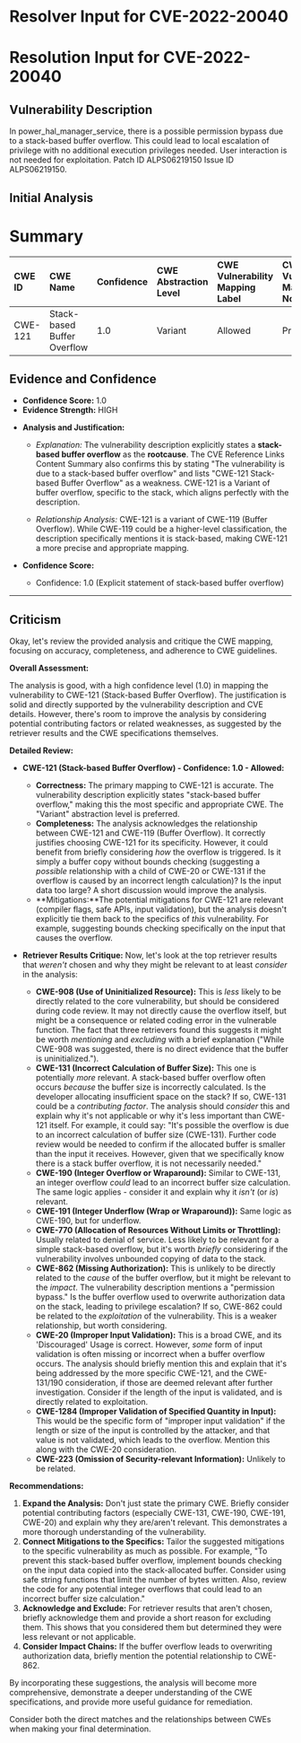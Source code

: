# Resolver Input for CVE-2022-20040

# Resolution Input for CVE-2022-20040

## Vulnerability Description
In power_hal_manager_service, there is a possible permission bypass due to a stack-based buffer overflow. This could lead to local escalation of privilege with no additional execution privileges needed. User interaction is not needed for exploitation. Patch ID ALPS06219150 Issue ID ALPS06219150.

## Initial Analysis
# Summary
| CWE ID  | CWE Name                       | Confidence | CWE Abstraction Level | CWE Vulnerability Mapping Label | CWE-Vulnerability Mapping Notes |
| :------- | :----------------------------- | :--------- | :-------------------- | :------------------------------ | :------------------------------ |
| CWE-121 | Stack-based Buffer Overflow | 1.0        | Variant               | Allowed                         | Primary CWE                     |

## Evidence and Confidence

*   **Confidence Score:** 1.0
*   **Evidence Strength:** HIGH

- **Analysis and Justification:**  
  - *Explanation:* The vulnerability description explicitly states a **stack-based buffer overflow** as the **rootcause**. The CVE Reference Links Content Summary also confirms this by stating "The vulnerability is due to a stack-based buffer overflow" and lists "CWE-121 Stack-based Buffer Overflow" as a weakness. CWE-121 is a Variant of buffer overflow, specific to the stack, which aligns perfectly with the description.
  
  - *Relationship Analysis:* CWE-121 is a variant of CWE-119 (Buffer Overflow). While CWE-119 could be a higher-level classification, the description specifically mentions it is stack-based, making CWE-121 a more precise and appropriate mapping.

- **Confidence Score:**  
  - Confidence: 1.0 (Explicit statement of stack-based buffer overflow)

---

## Criticism
Okay, let's review the provided analysis and critique the CWE mapping, focusing on accuracy, completeness, and adherence to CWE guidelines.

**Overall Assessment:**

The analysis is good, with a high confidence level (1.0) in mapping the vulnerability to CWE-121 (Stack-based Buffer Overflow). The justification is solid and directly supported by the vulnerability description and CVE details. However, there's room to improve the analysis by considering potential contributing factors or related weaknesses, as suggested by the retriever results and the CWE specifications themselves.

**Detailed Review:**

*   **CWE-121 (Stack-based Buffer Overflow) - Confidence: 1.0 - Allowed:**

    *   **Correctness:**  The primary mapping to CWE-121 is accurate. The vulnerability description explicitly states "stack-based buffer overflow," making this the most specific and appropriate CWE. The "Variant" abstraction level is preferred.
    *   **Completeness:** The analysis acknowledges the relationship between CWE-121 and CWE-119 (Buffer Overflow). It correctly justifies choosing CWE-121 for its specificity. However, it could benefit from briefly considering *how* the overflow is triggered. Is it simply a buffer copy without bounds checking (suggesting a *possible* relationship with a child of CWE-20 or CWE-131 if the overflow is caused by an incorrect length calculation)? Is the input data too large? A short discussion would improve the analysis.
    *   **Mitigations:**The potential mitigations for CWE-121 are relevant (compiler flags, safe APIs, input validation), but the analysis doesn't explicitly tie them back to the specifics of *this* vulnerability. For example, suggesting bounds checking specifically on the input that causes the overflow.

*   **Retriever Results Critique:**
    Now, let's look at the top retriever results that *weren't* chosen and why they might be relevant to at least *consider* in the analysis:

    *   **CWE-908 (Use of Uninitialized Resource):**  This is *less* likely to be directly related to the core vulnerability, but should be considered during code review. It may not directly cause the overflow itself, but might be a consequence or related coding error in the vulnerable function. The fact that three retrievers found this suggests it might be worth *mentioning* and *excluding* with a brief explanation ("While CWE-908 was suggested, there is no direct evidence that the buffer is uninitialized.").
    *   **CWE-131 (Incorrect Calculation of Buffer Size):** This one is potentially *more* relevant. A stack-based buffer overflow often occurs *because* the buffer size is incorrectly calculated. Is the developer allocating insufficient space on the stack? If so, CWE-131 could be a *contributing factor*. The analysis should *consider* this and explain why it's not applicable or why it's less important than CWE-121 itself. For example, it could say: "It's possible the overflow is due to an incorrect calculation of buffer size (CWE-131). Further code review would be needed to confirm if the allocated buffer is smaller than the input it receives. However, given that we specifically know there is a stack buffer overflow, it is not necessarily needed."
    *   **CWE-190 (Integer Overflow or Wraparound):** Similar to CWE-131, an integer overflow *could* lead to an incorrect buffer size calculation. The same logic applies - consider it and explain why it *isn't* (or *is*) relevant.
    *   **CWE-191 (Integer Underflow (Wrap or Wraparound)):** Same logic as CWE-190, but for underflow.
    *   **CWE-770 (Allocation of Resources Without Limits or Throttling):** Usually related to denial of service.  Less likely to be relevant for a simple stack-based overflow, but it's worth *briefly* considering if the vulnerability involves unbounded copying of data to the stack.
    *   **CWE-862 (Missing Authorization):** This is unlikely to be directly related to the *cause* of the buffer overflow, but it might be relevant to the *impact*. The vulnerability description mentions a "permission bypass."  Is the buffer overflow used to overwrite authorization data on the stack, leading to privilege escalation? If so, CWE-862 could be related to the *exploitation* of the vulnerability.  This is a weaker relationship, but worth considering.
    *   **CWE-20 (Improper Input Validation):** This is a broad CWE, and its 'Discouraged' Usage is correct. However, *some* form of input validation is often missing or incorrect when a buffer overflow occurs. The analysis should briefly mention this and explain that it's being addressed by the more specific CWE-121, and the CWE-131/190 consideration, if those are deemed relevant after further investigation. Consider if the length of the input is validated, and is directly related to exploitation.
    *   **CWE-1284 (Improper Validation of Specified Quantity in Input):** This would be the specific form of "improper input validation" if the length or size of the input is controlled by the attacker, and that value is not validated, which leads to the overflow. Mention this along with the CWE-20 consideration.
    *   **CWE-223 (Omission of Security-relevant Information):** Unlikely to be related.

**Recommendations:**

1.  **Expand the Analysis:**  Don't just state the primary CWE. Briefly consider potential contributing factors (especially CWE-131, CWE-190, CWE-191, CWE-20) and explain why they are/aren't relevant. This demonstrates a more thorough understanding of the vulnerability.
2.  **Connect Mitigations to the Specifics:** Tailor the suggested mitigations to the specific vulnerability as much as possible. For example, "To prevent this stack-based buffer overflow, implement bounds checking on the input data copied into the stack-allocated buffer. Consider using safe string functions that limit the number of bytes written. Also, review the code for any potential integer overflows that could lead to an incorrect buffer size calculation."
3.  **Acknowledge and Exclude:**  For retriever results that aren't chosen, briefly acknowledge them and provide a short reason for excluding them.  This shows that you considered them but determined they were less relevant or not applicable.
4.  **Consider Impact Chains:** If the buffer overflow leads to overwriting authorization data, briefly mention the potential relationship to CWE-862.

By incorporating these suggestions, the analysis will become more comprehensive, demonstrate a deeper understanding of the CWE specifications, and provide more useful guidance for remediation.

Consider both the direct matches and the relationships between CWEs
when making your final determination.
        